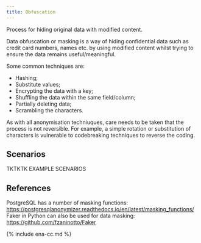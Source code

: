 ```yaml
---
title: Obfuscation
---
```


Process for hiding original data with modified content.

Data obfuscation or masking is a way of hiding confidential data such as credit card numbers, names etc. by using modified content whilst trying to ensure the data remains useful/meaningful.

Some common techniques are: 

* Hashing;
* Substitute values; 
* Encrypting the data with a key; 
* Shuffling the data within the same field/column; 
* Partially deleting data;
* Scrambling the characters.

As with all anonymisation techniuques, care needs to be taken that the process is not reversible. For example, a simple rotation or
substitution of characters is vulnerable to codebreaking techniques to reverse the coding.

## Scenarios

TKTKTK EXAMPLE SCENARIOS

## References

PostgreSQL has a number of masking functions: https://postgresqlanonymizer.readthedocs.io/en/latest/masking_functions/ 
Faker in Python can also be used for data masking: https://github.com/fzaninotto/Faker

{% include ena-cc.md %}